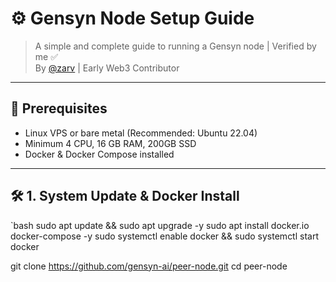 # ⚙️ Gensyn Node Setup Guide

> A simple and complete guide to running a Gensyn node | Verified by me ✅  
> By [@zarv](https://twitter.com/zarvxbt) | Early Web3 Contributor

---

## 📌 Prerequisites

- Linux VPS or bare metal (Recommended: Ubuntu 22.04)
- Minimum 4 CPU, 16 GB RAM, 200GB SSD
- Docker & Docker Compose installed

---

## 🛠️ 1. System Update & Docker Install

`bash
sudo apt update && sudo apt upgrade -y
sudo apt install docker.io docker-compose -y
sudo systemctl enable docker && sudo systemctl start docker

git clone https://github.com/gensyn-ai/peer-node.git
cd peer-node
